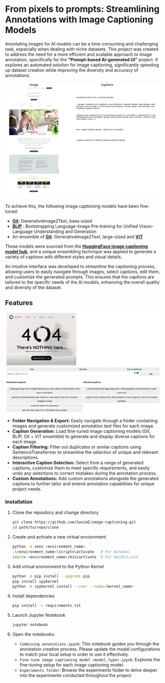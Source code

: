 # From pixels to prompts: Streamlining Annotations with Image Captioning Models 


Annotating images for AI models can be a time-consuming and challenging task, especially when dealing with niche datasets. This project was created to address the need for a more efficient and scalable approach to image annotation, specifically for the **"Prompt-based AI-generated UI"** project. It explores an automated solution for image captioning, significantly speeding up dataset creation while improving the diversity and accuracy of annotations.

![Image Inference Plots](screenshots/inference_plots.png)

To achieve this, the following image captioning models have been fine-tuned:
- **[Git](https://huggingface.co/microsoft/git-base)**:  GenerativeImage2Text, base-sized 
- **[BLIP](https://huggingface.co/Salesforce/blip-image-captioning-large)** : Bootstrapping Language-Image Pre-training for Unified Vision-Language Understanding and Generation
- An ensemble of **[Git](https://huggingface.co/microsoft/git-large)**: GenerativeImage2Text, large-sized and **[ViT](https://huggingface.co/nlpconnect/vit-gpt2-image-captioning)**

These models were sourced from the **[HuggingFace image captioning model hub](https://huggingface.co/models?other=image-captioning)**, and a unique ensembling technique was applied to generate a variety of captions with different styles and visual details.

An intuitive interface was developed to streamline the captioning process, allowing users to easily navigate through images, select captions, edit them, and customize the generated prompts. This ensures that the captions are tailored to the specific needs of the AI models, enhancing the overall quality and diversity of the dataset.

## Features

![UI Design](screenshots/combining_annotations.png)

- **Folder Navigation & Export:** Easily navigate through a folder containing images and generate customized annotation text files for each image.
- **Caption Generation:** Load fine-tuned image captioning models (Git, BLIP, Git + ViT ensemble) to generate and display diverse captions for each image.
- **Caption Filtering:** Filter out duplicates or similar captions using SentenceTransformer to streamline the selection of unique and relevant descriptions.
- **Interactive Caption Selection:** Select from a range of generated captions, customize them to meet specific requirements, and easily undo any selections to correct mistakes during the annotation process.
- **Custom Annotations:** Add custom annotations alongside the generated captions to further tailor and extend annotation capabilities for unique project needs.

### Installation 

1. Clone the repository and change directory

    ```bash
    git clone https://github.com/SaniaE/image-captioning.git
    cd path/to/repo/clone
    ```
2. Create and activate a new virtual enviornment

    ```bash
    python -m venv <environment_name>
    .\<environment_name>\Scripts\activate   # For Windows
    source <environment_name>/bin/activate  # For macOS/Linux
    ```
3. Add virtual environment to the Python Kernel 

    ```bash
    python -m pip install --upgrade pip 
    pip install ipykernel 
    python -m ipykernel install --user --name=<kernel_name>
    ```
4. Install dependencies

    ```bash
    pip install -r requirements.txt
    ```
5. Launch Jupyter Notebook 

    ```bash
    jupyter notebook

6. Open the notebooks: 
    - `Combining annotations.ipynb`: This notebook guides you through the annotation creation process. Please update the model configurations to match your local setup in order to use it effectively.  
    - `Fine-tune image captioning model <model_type>.ipynb`: Explores the fine-tuning setup for each image captioning model. 
    - `Experiments folder`: Browse the experiments folder to delve deeper into the experiments conducted throughout the project.


